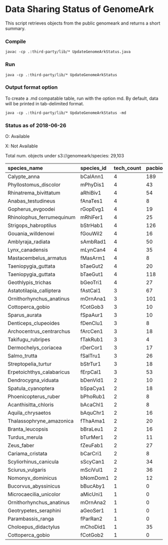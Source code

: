 # Data Sharing Status of GenomeArk

This script retrieves objects from the public genomeark and returns a short summary.

### Compile
```
javac -cp .:third-party/lib/* UpdateGenomeArkStatus.java
```

### Run
```
java -cp .:third-party/lib/* UpdateGenomeArkStatus
```

### Output format option
To create a .md compatable table, run with the option md.
By default, data will be printed in tab-delimited format.
```
java -cp .:third-party/lib/* UpdateGenomeArkStatus -md
```

### Status as of 2018-06-26

O: Available

X: Not Available

Total num. objects under s3://genomeark/species: 29,103

| species_name	| species_id	| tech_count	| pacbio_subreads	| pacbio_scrubs	| 10x	| bionano_bnx	| bionano_cmap	| hic |
| :---------- | :---------- | :---------- | :---------- | :---------- | :----- | :----- | :----- | :-----  |
| Calypte_anna	| bCalAnn1	| 4	| 189	| 0	| 1	| DLE1,BspQI,BssSI	| BspQI,BssSI	| arima,dovetail,phase |
| Phyllostomus_discolor	| mPhyDis1	| 4	| 43	| 43	| 8	| BspQI,BssSI	| BspQI,BssSI	| arima |
| Rhinatrema_bivittatum	| aRhiBiv1	| 4	| 54	| 54	| 12	| BspQI,BssSI	| BspQI,BssSI	| arima |
| Anabas_testudineus	| fAnaTes1	| 4	| 8	| 8	| 4	| BspQI,BssSI	| BspQI,BssSI	| arima |
| Gopherus_evgoodei	| rGopEvg1	| 4	| 19	| 19	| 4	| DLE1	| DLE1	| arima |
| Rhinolophus_ferrumequinum	| mRhiFer1	| 4	| 25	| 25	| 12	| BspQI,BssSI	| BspQI,BssSI	| phase |
| Strigops_habroptilus	| bStrHab1	| 4	| 126	| 0	| 4	| DLE1	| DLE1	| arima |
| Gouania_willdenowi	| fGouWil2	| 4	| 16	| 16	| 4	| BspQI,BssSI	| BspQI,BssSI	| arima |
| Amblyraja_radiata	| sAmbRad1	| 4	| 50	| 50	| 12	| BspQI,BssSI	| BspQI,BssSI	| arima |
| Lynx_canadensis	| mLynCan4	| 4	| 35	| 35	| 8	| BspQI,BssSI	| BspQI,BssSI	| arima |
| Mastacembelus_armatus	| fMasArm1	| 4	| 8	| 8	| 4	| BspQI,BssSI	| BspQI,BssSI	| arima |
| Taeniopygia_guttata	| bTaeGut2	| 4	| 20	| 20	| 8	| BspQI,BssSI	| X	| arima |
| Taeniopygia_guttata	| bTaeGut1	| 4	| 118	| 0	| 8	| BspQI,BssSI	| X	| arima |
| Geothlypis_trichas	| bGeoTri1	| 4	| 27	| 27	| 12	| BspQI,BssSI	| X	| arima |
| Astatotilapia_calliptera	| fAstCal1	| 3	| 67	| 0	| 4	| BspQI	| BspQI	| X |
| Ornithorhynchus_anatinus	| mOrnAna1	| 3	| 101	| 101	| 4	| DLE1	| DLE1	| X |
| Cottoperca_gobio	| fCotGob3	| 3	| 10	| 10	| 4	| BspQI,BssSI	| BspQI,BssSI	| X |
| Sparus_aurata	| fSpaAur1	| 3	| 10	| 10	| 12	| X	| X	| arima |
| Denticeps_clupeoides	| fDenClu1	| 3	| 8	| 8	| 4	| X	| X	| arima |
| Archocentrus_centrarchus	| fArcCen1	| 3	| 18	| 0	| 4	| X	| X	| phase |
| Takifugu_rubripes	| fTakRub1	| 3	| 4	| 4	| 4	| X	| X	| arima |
| Dermochelys_coriacea	| rDerCor1	| 3	| 17	| 17	| 0	| DLE1	| X	| arima |
| Salmo_trutta	| fSalTru1	| 3	| 26	| 26	| 8	| X	| X	| arima |
| Streptopelia_turtur	| bStrTur1	| 3	| 18	| 18	| 12	| X	| X	| arima |
| Erpetoichthys_calabaricus	| fErpCal1	| 3	| 53	| 53	| 8	| X	| X	| arima |
| Dendrocygna_viduata	| bDenVid1	| 2	| 10	| 10	| 0	| BspQI,BssSI	| X	| X |
| Spatula_cyanoptera	| bSpaCya1	| 2	| 18	| 18	| 0	| BspQI,BssSI	| X	| X |
| Phoenicopterus_ruber	| bPhoRub1	| 2	| 8	| 8	| 0	| DLE1	| X	| X |
| Acanthisitta_chloris	| bAcaChl1	| 2	| 8	| 8	| 0	| DLE1	| X	| X |
| Aquila_chrysaetos	| bAquChr1	| 2	| 16	| 16	| 12	| X	| X	| X |
| Thalassophryne_amazonica	| fThaAma1	| 2	| 20	| 20	| 8	| X	| X	| X |
| Branta_leucopsis	| bBraLeu1	| 2	| 16	| 16	| 0	| BspQI,BssSI	| X	| X |
| Turdus_merula	| bTurMer1	| 2	| 11	| 11	| 0	| BspQI,BssSI,DLE1	| X	| X |
| Zeus_faber	| fZeuFab1	| 2	| 27	| 27	| 4	| X	| X	| X |
| Cariama_cristata	| bCarCri1	| 2	| 8	| 8	| 0	| DLE1	| X	| X |
| Scyliorhinus_canicula	| sScyCan1	| 2	| 34	| 34	| 16	| X	| X	| X |
| Sciurus_vulgaris	| mSciVul1	| 2	| 36	| 36	| 8	| X	| X	| X |
| Nomonyx_dominicus	| bNomDom1	| 2	| 12	| 12	| 0	| BspQI,BssSI	| X	| X |
| Bucorvus_abyssinicus	| bBucAby1	| 1	| 0	| 0	| 0	| DLE1	| X	| X |
| Microcaecilia_unicolor	| aMicUni1	| 1	| 0	| 0	| 12	| X	| X	| X |
| Ornithorhynchus_anatinus	| mOrnAna2	| 1	| 0	| 0	| 0	| X	| X	| dovetail |
| Geotrypetes_seraphini	| aGeoSer1	| 1	| 0	| 0	| 24	| X	| X	| X |
| Parambassis_ranga	| fParRan2	| 1	| 0	| 0	| 0	| X	| X	| arima |
| Choloepus_didactylus	| mChoDid1	| 1	| 35	| 35	| 0	| X	| X	| X |
| Cottoperca_gobio	| fCotGob2	| 1	| 0	| 0	| 0	| X	| X	| arima |
